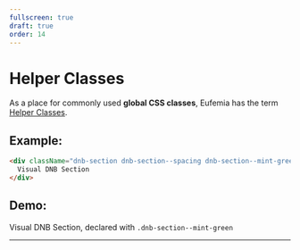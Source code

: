 ```yaml
---
fullscreen: true
draft: true
order: 14
---
```


<Intro>

# Helper Classes

As a place for commonly used **global CSS classes**, Eufemia has the term [Helper Classes](!/uilib/helper-classes).

## Example:

```html
<div className="dnb-section dnb-section--spacing dnb-section--mint-green">
  Visual DNB Section
</div>
```

## Demo:

<div className="dnb-section dnb-section--spacing dnb-section--mint-green">
  Visual DNB Section, declared with <code className="dnb-code">.dnb-section--mint-green</code>
</div>

---

<IntroFooter href="/uilib/intro/15-summary" text="Summary" />

</Intro>
